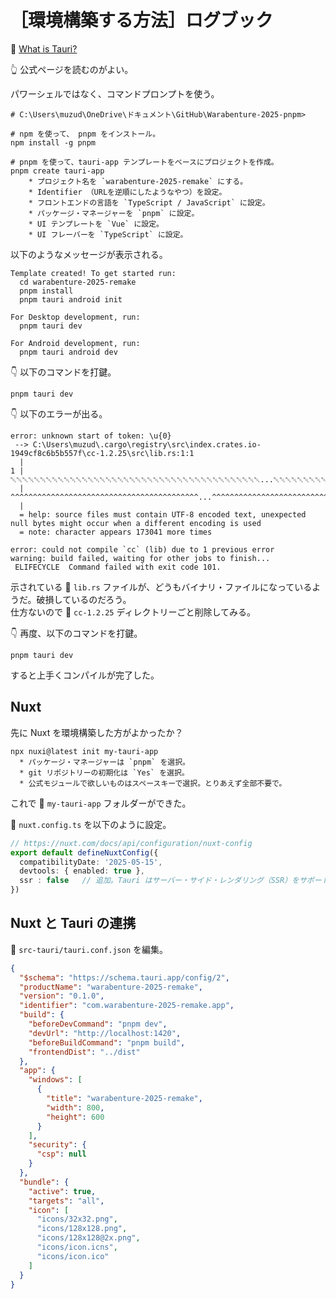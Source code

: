 # ［環境構築する方法］ログブック

📖 [What is Tauri?](https://v2.tauri.app/start/)  

👆 公式ページを読むのがよい。  

パワーシェルではなく、コマンドプロンプトを使う。  

```shell
# C:\Users\muzud\OneDrive\ドキュメント\GitHub\Warabenture-2025-pnpm>

# npm を使って、 pnpm をインストール。
npm install -g pnpm

# pnpm を使って、tauri-app テンプレートをベースにプロジェクトを作成。
pnpm create tauri-app
    * プロジェクト名を `warabenture-2025-remake` にする。
    * Identifier （URLを逆順にしたようなやつ）を設定。
    * フロントエンドの言語を `TypeScript / JavaScript` に設定。
    * パッケージ・マネージャーを `pnpm` に設定。
    * UI テンプレートを `Vue` に設定。
    * UI フレーバーを `TypeScript` に設定。
```

以下のようなメッセージが表示される。  

```
Template created! To get started run:
  cd warabenture-2025-remake
  pnpm install
  pnpm tauri android init

For Desktop development, run:
  pnpm tauri dev

For Android development, run:
  pnpm tauri android dev
```

👇 以下のコマンドを打鍵。  

```shell
pnpm tauri dev
```

👇 以下のエラーが出る。  

```
error: unknown start of token: \u{0}
 --> C:\Users\muzud\.cargo\registry\src\index.crates.io-1949cf8c6b5b557f\cc-1.2.25\src\lib.rs:1:1
  |
1 | ␀␀␀␀␀␀␀␀␀␀␀␀␀␀␀␀␀␀␀␀␀␀␀␀␀␀␀␀␀␀␀␀␀␀␀␀␀␀␀␀␀␀...␀␀␀␀␀␀␀␀␀␀␀␀␀␀␀␀␀␀␀␀␀␀␀␀␀␀␀␀␀␀␀␀␀␀␀␀␀␀␀␀␀␀␀␀␀␀␀␀␀␀
  | ^^^^^^^^^^^^^^^^^^^^^^^^^^^^^^^^^^^^^^^^^^...^^^^^^^^^^^^^^^^^^^^^^^^^^^^^^^^^^^^^^^^^^^^^^^^^^
  |
  = help: source files must contain UTF-8 encoded text, unexpected null bytes might occur when a different encoding is used
  = note: character appears 173041 more times

error: could not compile `cc` (lib) due to 1 previous error
warning: build failed, waiting for other jobs to finish...
 ELIFECYCLE  Command failed with exit code 101.
```

示されている 📄 `lib.rs` ファイルが、どうもバイナリ・ファイルになっているようだ。破損しているのだろう。  
仕方ないので 📁 `cc-1.2.25` ディレクトリーごと削除してみる。  

👇 再度、以下のコマンドを打鍵。  

```shell
pnpm tauri dev
```

すると上手くコンパイルが完了した。  

## Nuxt

先に Nuxt を環境構築した方がよかったか？  

```shell
npx nuxi@latest init my-tauri-app
  * パッケージ・マネージャーは `pnpm` を選択。
  * git リポジトリーの初期化は `Yes` を選択。
  * 公式モジュールで欲しいものはスペースキーで選択。とりあえず全部不要で。
```

これで 📁 `my-tauri-app` フォルダーができた。  

📄 `nuxt.config.ts` を以下のように設定。  

```ts
// https://nuxt.com/docs/api/configuration/nuxt-config
export default defineNuxtConfig({
  compatibilityDate: '2025-05-15',
  devtools: { enabled: true },
  ssr : false   // 追加。Tauri はサーバー・サイド・レンダリング（SSR）をサポートしないから。
})
```


## Nuxt と Tauri の連携

📄 `src-tauri/tauri.conf.json` を編集。  

```json
{
  "$schema": "https://schema.tauri.app/config/2",
  "productName": "warabenture-2025-remake",
  "version": "0.1.0",
  "identifier": "com.warabenture-2025-remake.app",
  "build": {
    "beforeDevCommand": "pnpm dev",
    "devUrl": "http://localhost:1420",
    "beforeBuildCommand": "pnpm build",
    "frontendDist": "../dist"
  },
  "app": {
    "windows": [
      {
        "title": "warabenture-2025-remake",
        "width": 800,
        "height": 600
      }
    ],
    "security": {
      "csp": null
    }
  },
  "bundle": {
    "active": true,
    "targets": "all",
    "icon": [
      "icons/32x32.png",
      "icons/128x128.png",
      "icons/128x128@2x.png",
      "icons/icon.icns",
      "icons/icon.ico"
    ]
  }
}
```

